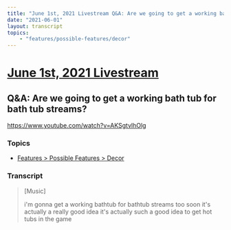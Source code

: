 ```yaml
---
title: "June 1st, 2021 Livestream Q&A: Are we going to get a working bath tub for bath tub streams?"
date: "2021-06-01"
layout: transcript
topics:
    - "features/possible-features/decor"
---
```

# [June 1st, 2021 Livestream](../2021-06-01.md)
## Q&A: Are we going to get a working bath tub for bath tub streams?
https://www.youtube.com/watch?v=AKSgtvlhOlg

### Topics
* [Features > Possible Features > Decor](../topics/features/possible-features/decor.md)

### Transcript

> [Music]
>
> i'm gonna get a working bathtub for bathtub streams too soon it's actually a really good idea it's actually such a good idea to get hot tubs in the game
